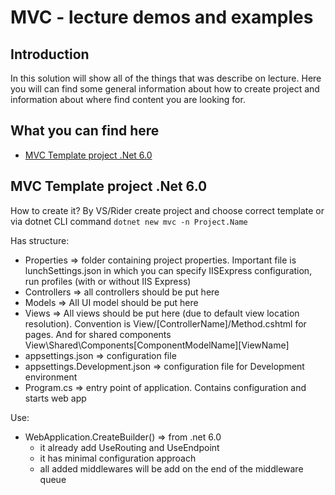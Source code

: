 # MVC - lecture demos and examples

## Introduction
In this solution will show all of the things that was describe on lecture. Here you will can find some general information about how to create project and information about where find content you are looking for.

## What you can find here

- [MVC Template project .Net 6.0](#MVC-Template-project-.Net-6.0)





## MVC Template project .Net 6.0

How to create it? By VS/Rider create project and choose correct template or via dotnet CLI
command
`dotnet new mvc -n Project.Name`

Has structure:
- Properties => folder containing project properties. Important file is lunchSettings.json in which you can specify IISExpress configuration, run profiles (with or without IIS Express)
- Controllers => all controllers should be put here
- Models => All UI model should be put here
- Views => All views should be put here (due to default view location resolution). Convention is View/[ControllerName]/Method.cshtml for pages. And for shared components View\Shared\Components\[ComponentModelName]\[ViewName]
- appsettings.json => configuration file 
- appsettings.Development.json => configuration file for Development environment
- Program.cs => entry point of application. Contains configuration and starts web app

Use:
- WebApplication.CreateBuilder() => from .net 6.0
  * it already add UseRouting and UseEndpoint 
  * it has minimal configuration approach
  * all added middlewares will be add on the end of the middleware queue

